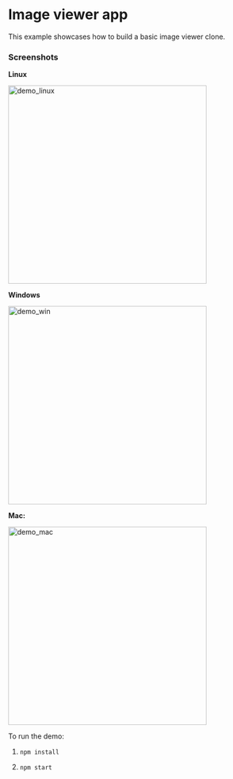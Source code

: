 # Image viewer app

This example showcases how to build a basic image viewer clone.

### Screenshots

**Linux**

<img alt="demo_linux" src="https://github.com/nodegui/examples/raw/master/react-nodegui/image-view/image_view_linux.png" height="400" />

**Windows**

<img alt="demo_win" src="https://github.com/nodegui/examples/raw/master/react-nodegui/image-view/image_view_win.jpg" height="400" />

**Mac:**

<img alt="demo_mac" src="https://github.com/nodegui/examples/raw/master/react-nodegui/image-view/image_view_mac.png" height="400" />

To run the demo:

1. `npm install`

2. `npm start`
